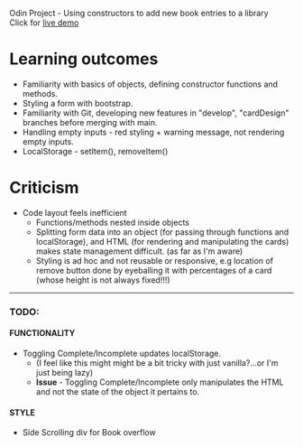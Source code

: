 Odin Project -
Using constructors to add new book entries to a library <br />
Click for [live demo](https://alexwardill.github.io/op_ibrary/)

# Learning outcomes
* Familiarity with basics of objects, defining constructor functions and methods.
* Styling a form with bootstrap.
* Familiarity with Git, developing new features in "develop", "cardDesign" branches before merging with main.
* Handling empty inputs - red styling + warning message, not rendering empty inputs.
* LocalStorage - setItem(), removeItem()

# Criticism
* Code layout feels inefficient
    * Functions/methods nested inside objects
    * Splitting form data into an object (for passing through functions and localStorage), and HTML (for rendering and manipulating the cards) makes state management difficult. (as far as I'm aware)
    * Styling is ad hoc and not reusable or responsive, e.g location of remove button done by eyeballing it with percentages of a card (whose height is not always fixed!!!)

----

### TODO:
#### FUNCTIONALITY
* Toggling Complete/Incomplete updates localStorage. 
    * (I feel like this might might be a bit tricky with just vanilla?...or I'm just being lazy)
    * **Issue** - Toggling Complete/Incomplete only manipulates the HTML and not the state of the object it pertains to.


#### STYLE
* Side Scrolling div for Book overflow
